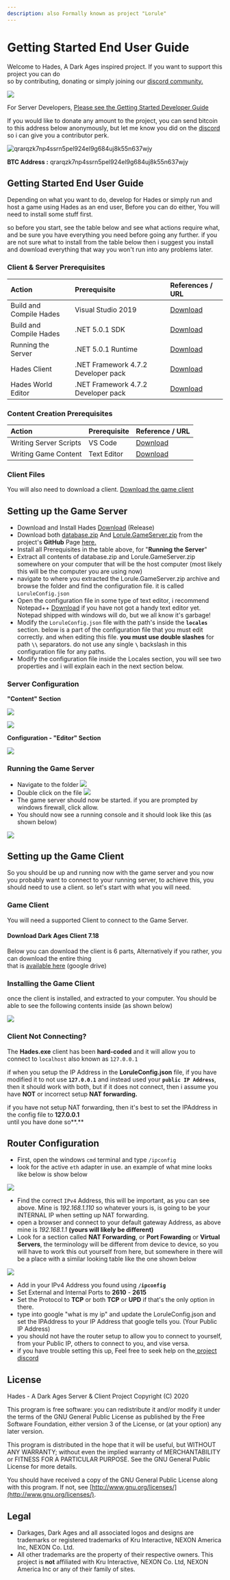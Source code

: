 ```yaml
---
description: also Formally known as project "Lorule"
---
```


# Getting Started End User Guide

Welcome to Hades, A Dark Ages inspired project. If you want to support this project you can do  
so by contributing, donating or simply joining our [discord community.](https://discord.gg/QayQFJY)

![](.gitbook/assets/hades.png)

For Server Developers, [Please see the Getting Started Developer Guide](getting-started-developer-guide.md)  
  
If you would like to donate any amount to the project, you can send bitcoin to this address below anonymously, but let me know you did on the [discord](https://discord.gg/QayQFJY) so i can give you a contributor perk.

![qrarqzk7np4ssrn5pel924el9g684uj8k55n637wjy](.gitbook/assets/image%20%2819%29.png)

**BTC Address :** qrarqzk7np4ssrn5pel924el9g684uj8k55n637wjy

## Getting Started End User Guide

Depending on what you want to do, develop for Hades or simply run and host a game using Hades as an end user, Before you can do either, You will need to install some stuff first.  
  
so before you start, see the table below and see what actions require what, and be sure you have everything you need before going any further. if you are not sure what to install from the table below then i suggest you install and download everything that way you won't run into any problems later.

### Client & Server Prerequisites

| Action | Prerequisite | References / URL |
| :--- | :--- | :--- |
| Build and Compile Hades | Visual Studio 2019 | [Download](https://www.visualstudio.com/downloads/) |
| Build and Compile Hades | .NET 5.0.1 SDK | [Download](https://dotnet.microsoft.com/download/dotnet/5.0) |
| Running the Server | .NET 5.0.1 Runtime | [Download](https://dotnet.microsoft.com/download/dotnet/thank-you/runtime-desktop-5.0.1-windows-x64-install) |
| Hades Client | .NET Framework 4.7.2 Developer pack | [Download](https://dotnet.microsoft.com/download/dotnet-framework/thank-you/net472-developer-pack-offline-installer) |
| Hades World Editor | .NET Framework 4.7.2 Developer pack | [Download](https://dotnet.microsoft.com/download/dotnet-framework/thank-you/net472-developer-pack-offline-installer) |

### Content Creation Prerequisites

| Action | Prerequisite | Reference / URL |
| :--- | :--- | :--- |
| Writing Server Scripts | VS Code | [Download](https://code.visualstudio.com/) |
| Writing Game Content | Text Editor | [Download](https://notepad-plus-plus.org/downloads/v7.8.) |

### Client Files

You will also need to download a client. [Download the game client](https://drive.google.com/file/d/1VtnTcGivQ1P89bocQTO1LkwCDB4hvx8A/view?usp=sharing)

## Setting up the Game Server 

* Download and Install Hades  [Download](https://github.com/wren11/Dark-Ages-Private-Server/releases/tag/e121eac) \(Release\) 
* Download both [database.zip](https://github.com/wren11/Dark-Ages-Private-Server/releases/download/e121eac/database.zip) And [Lorule.GameServer.zip](https://github.com/wren11/Dark-Ages-Private-Server/releases/download/e121eac/Lorule.GameServer.zip) from the project's **GitHub** Page [here.](https://github.com/wren11/Dark-Ages-Private-Server/releases/tag/e121eac) 
* Install all Prerequisites in the table above, for "**Running the Server**"  
* Extract all contents of database.zip and Lorule.GameServer.zip somewhere on your computer that will be the host computer \(most likely this will be the computer you are using now\) 
* navigate to where you extracted the Lorule.GameServer.zip archive and browse the folder and find the configuration file. it is called `LoruleConfig.json` 
* Open the configuration file in some type of text editor, i recommend Notepad++ [Download](https://notepad-plus-plus.org/downloads/v7.8.8/) if you have not got a handy text editor yet. Notepad shipped with windows will do, but we all know it's garbage! 
* Modify the `LoruleConfig.json` file with the path's inside the **`locales`** section. below is a part of the configuration file that you must edit correctly. and when editing this file. **you must use double slashes** for path **`\\`** separators.  do not use any single **`\`** backslash in this configuration file for any paths.  
* Modify the configuration file inside the Locales section, you will see two properties and i will explain each in the next section below.

### Server Configuration

 **"Content" Section**

![](.gitbook/assets/image%20%2817%29.png)

![](.gitbook/assets/image%20%2818%29.png)

**Configuration - "Editor" Section**

![](.gitbook/assets/image%20%283%29.png)

### Running the Game Server

* Navigate to the folder ![](.gitbook/assets/image%20%2815%29.png)
* Double click on the file ![](.gitbook/assets/image%20%285%29.png)
* The game server should now be started. if you are prompted by windows firewall, click allow.
* You should now see a running console and it should look like this \(as shown below\)

![](.gitbook/assets/image%20%2814%29.png)

## Setting up the Game Client

So you should be up and running now with the game server and you now you probably want to connect to your running server, to achieve this, you should need to use a client. so let's start with what you will need.

### Game Client

You will need a supported Client to connect to the Game Server.

#### Download Dark Ages Client 7.18

Below you can download the client is 6 parts, Alternatively if you rather, you can download the entire thing  
that is [available here](https://drive.google.com/file/d/1VtnTcGivQ1P89bocQTO1LkwCDB4hvx8A/view?usp=sharing) \(google drive\)

### Installing the Game Client

once the client is installed, and extracted to your computer. You should be able to see the following contents inside \(as shown below\)

![](.gitbook/assets/image%20%2811%29.png)

### **Client Not Connecting?**

The **Hades.exe** client has been **hard-coded** and it will allow you to   
connect to `localhost` also known as `127.0.0.1`  
  
if when you setup the IP Address in the **LoruleConfig.json** file, if you have modified it to not use **`127.0.0.1`** and instead used your **`public IP Address`**, then it should work with both, but if it does not connect, then i assume you have **NOT** or incorrect setup **NAT forwarding.**  
  
if you have not setup NAT forwarding, then it's best to set the IPAddress in the config file to **127.0.0.1**  
until you have done so**.**

## Router Configuration

* First, open the windows `cmd` terminal and type `/ipconfig`
* look for the active `eth` adapter in use. an example of what mine looks like below is show below

![](.gitbook/assets/image%20%284%29.png)

* Find the correct `IPv4` Address, this will be important, as you can see above. Mine is _192.168.1.110_ so whatever yours is, is going to be your INTERNAL IP when setting up NAT forwarding. 
* open a browser and connect to your default gateway Address, as above mine is _192.168.1.1_  **\(yours will likely be different\)** 
* Look for a section called **NAT Forwarding**, or **Port Fowarding** or **Virtual Servers**, the terminology will be different from device to device, so you will have to work this out yourself from here, but somewhere in there will be a place with a similar looking table like the one shown below

![](.gitbook/assets/image%20%287%29.png)

* Add in your IPv4 Address you found using **`/ipconfig`**
* Set External and Internal Ports to **2610** - **2615**
* Set the Protocol to **TCP** or both **TCP** or **UPD** if that's the only option in there.
* type into google "what is my ip" and update the LoruleConfig.json and set the IPAddress to your IP Address that google tells you. \(Your Public IP Address\)
* you should not have the router setup to allow you to connect to yourself, from your Public IP, others to connect to you, and vise versa.
* if you have trouble setting this up, Feel free to seek help on the[ project discord ](https://discord.gg/QayQFJY)

## License

Hades - A Dark Ages Server & Client Project Copyright \(C\) 2020

This program is free software: you can redistribute it and/or modify it under the terms of the GNU General Public License as published by the Free Software Foundation, either version 3 of the License, or \(at your option\) any later version.

This program is distributed in the hope that it will be useful, but WITHOUT ANY WARRANTY; without even the implied warranty of MERCHANTABILITY or FITNESS FOR A PARTICULAR PURPOSE. See the GNU General Public License for more details.

You should have received a copy of the GNU General Public License along with this program. If not, see [http://www.gnu.org/licenses/](http://www.gnu.org/licenses/).

## Legal

* Darkages, Dark Ages and all associated logos and designs are trademarks or registered trademarks of Kru Interactive, NEXON America Inc, NEXON Co. Ltd. 
* All other trademarks are the property of their respective owners. This project is **not** affiliated with Kru Interactive, NEXON Co. Ltd, NEXON America Inc or any of their family of sites.









  




